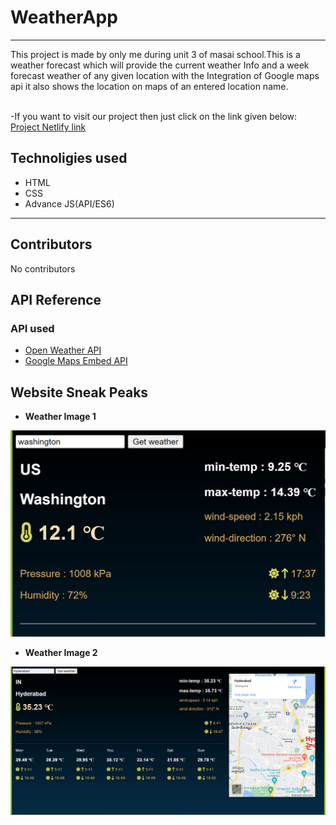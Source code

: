 # WeatherApp
<hr>
This project is made by only me during unit 3 of masai school.This is a weather forecast which will provide the current weather Info and a week forecast weather of any given location with the Integration of Google maps api it also shows the location on maps of an entered location name. 
<br><br>

-If you want to visit our project then just click on the link given below:
[Project Netlify link](https://elastic-joliot-d8b259.netlify.app/)



## Technoligies used 
<!--  -->
- HTML
- CSS
- Advance JS(API/ES6)

---
## Contributors
No contributors


## API Reference

### API used

- [Open Weather API](https://openweathermap.org/api)
- [Google Maps Embed API](https://developers.google.com/maps/documentation/embed/get-started)


## Website Sneak Peaks

- **Weather Image 1**

![Weather Image 1](./snips/snip1.png?raw=true)

- **Weather Image 2**

![Weather Image 2](./snips/snip2.png)

